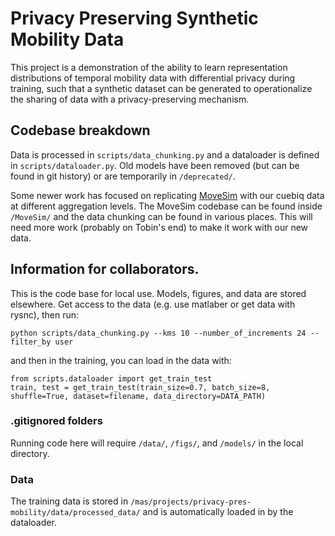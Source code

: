 # Privacy Preserving Synthetic Mobility Data

This project is a demonstration of the ability to learn representation distributions of temporal mobility data with differential privacy during training, such that a synthetic dataset can be generated to operationalize the sharing of data with a privacy-preserving mechanism.


## Codebase breakdown
Data is processed in `scripts/data_chunking.py` and a dataloader is defined in `scripts/dataloader.py`. Old models have been removed (but can be found in git history) or are temporarily in `/deprecated/`.

Some newer work has focused on replicating [MoveSim](https://github.com/FIBLAB/MoveSim) with our cuebiq data at different aggregation levels. The MoveSim codebase can be found inside `/MoveSim/` and the data chunking can be found in various places. This will need more work (probably on Tobin's end) to make it work with our new data.

## Information for collaborators.
This is the code base for local use. Models, figures, and data are stored elsewhere. Get access to the data (e.g. use matlaber or get data with rysnc), then run:

```
python scripts/data_chunking.py --kms 10 --number_of_increments 24 --filter_by user
```
and then in the training, you can load in the data with:
```
from scripts.dataloader import get_train_test
train, test = get_train_test(train_size=0.7, batch_size=8, shuffle=True, dataset=filename, data_directory=DATA_PATH)
```

### .gitignored folders
Running code here will require `/data/`, `/figs/`, and `/models/` in the local directory.

### Data 
The training data is stored in `/mas/projects/privacy-pres-mobility/data/processed_data/` and is automatically loaded in by the dataloader.
